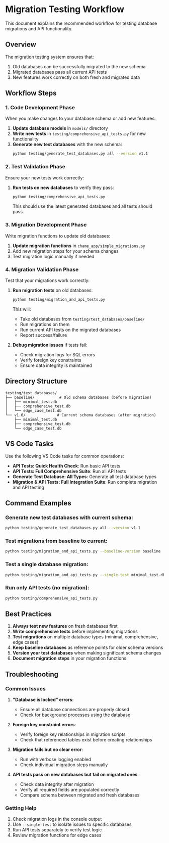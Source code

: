 # Migration Testing Workflow

This document explains the recommended workflow for testing database migrations and API functionality.

## Overview

The migration testing system ensures that:
1. Old databases can be successfully migrated to the new schema
2. Migrated databases pass all current API tests
3. New features work correctly on both fresh and migrated data

## Workflow Steps

### 1. Code Development Phase
When you make changes to your database schema or add new features:

1. **Update database models** in `models/` directory
2. **Write new tests** in `testing/comprehensive_api_tests.py` for new functionality
3. **Generate new test databases** with the new schema:
   ```bash
   python testing/generate_test_databases.py all --version v1.1
   ```

### 2. Test Validation Phase
Ensure your new tests work correctly:

1. **Run tests on new databases** to verify they pass:
   ```bash
   python testing/comprehensive_api_tests.py
   ```
   This should use the latest generated databases and all tests should pass.

### 3. Migration Development Phase
Write migration functions to update old databases:

1. **Update migration functions** in `chame_app/simple_migrations.py`
2. Add new migration steps for your schema changes
3. Test migration logic manually if needed

### 4. Migration Validation Phase
Test that your migrations work correctly:

1. **Run migration tests** on old databases:
   ```bash
   python testing/migration_and_api_tests.py
   ```
   
   This will:
   - Take old databases from `testing/test_databases/baseline/`
   - Run migrations on them
   - Run current API tests on the migrated databases
   - Report success/failure

2. **Debug migration issues** if tests fail:
   - Check migration logs for SQL errors
   - Verify foreign key constraints
   - Ensure data integrity is maintained

## Directory Structure

```
testing/test_databases/
├── baseline/           # Old schema databases (before migration)
│   ├── minimal_test.db
│   ├── comprehensive_test.db
│   └── edge_case_test.db
└── v1.0/              # Current schema databases (after migration)
    ├── minimal_test.db
    ├── comprehensive_test.db
    └── edge_case_test.db
```

## VS Code Tasks

Use the following VS Code tasks for common operations:

- **API Tests: Quick Health Check**: Run basic API tests
- **API Tests: Full Comprehensive Suite**: Run all API tests
- **Generate Test Database: All Types**: Generate all test database types
- **Migration & API Tests: Full Integration Suite**: Run complete migration and API testing

## Command Examples

### Generate new test databases with current schema:
```bash
python testing/generate_test_databases.py all --version v1.1
```

### Test migrations from baseline to current:
```bash
python testing/migration_and_api_tests.py --baseline-version baseline
```

### Test a single database migration:
```bash
python testing/migration_and_api_tests.py --single-test minimal_test.db
```

### Run only API tests (no migration):
```bash
python testing/comprehensive_api_tests.py
```

## Best Practices

1. **Always test new features** on fresh databases first
2. **Write comprehensive tests** before implementing migrations
3. **Test migrations** on multiple database types (minimal, comprehensive, edge cases)
4. **Keep baseline databases** as reference points for older schema versions
5. **Version your test databases** when making significant schema changes
6. **Document migration steps** in your migration functions

## Troubleshooting

### Common Issues

1. **"Database is locked" errors**:
   - Ensure all database connections are properly closed
   - Check for background processes using the database

2. **Foreign key constraint errors**:
   - Verify foreign key relationships in migration scripts
   - Check that referenced tables exist before creating relationships

3. **Migration fails but no clear error**:
   - Run with verbose logging enabled
   - Check individual migration steps manually

4. **API tests pass on new databases but fail on migrated ones**:
   - Check data integrity after migration
   - Verify all required fields are populated correctly
   - Compare schema between migrated and fresh databases

### Getting Help

1. Check migration logs in the console output
2. Use `--single-test` to isolate issues to specific databases
3. Run API tests separately to verify test logic
4. Review migration functions for edge cases
